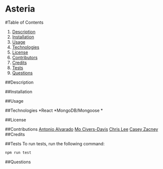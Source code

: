 # Asteria

#Table of Contents
1. [Description](#description)
2. [Installation](#installation)
3. [Usage](#usage)
4. [Technologies](#technologies)
5. [License](#license)
6. [Contributors](#contributors)
7. [Credits](#credits)
8. [Tests](#tests)
9. [Questions](#Questions)

##Description

##Installation

##Usage

##Technologies
*React
*MongoDB/Mongoose
*

##License

##Contributions
[Antonio Alvarado](https://github.com/antonio36alv)
[Mo Civers-Davis](https://github.com/MoCivers-Davis)
[Chris Lee](https://github.com/cil5345)
[Casey Zacney](https://github.com/czacney)
##Credits

##Tests
To run tests, run the following command:
```sh
npm run test
```

##Questions